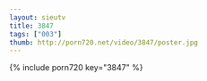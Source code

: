 ```yaml
--- 
layout: sieutv
title: 3847
tags: ["003"]
thumb: http://porn720.net/video/3847/poster.jpg
---
```

{% include porn720 key="3847" %} 
